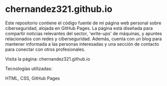 # chernandez321.github.io

Este repositorio contiene el código fuente de mi página web personal sobre ciberseguridad, alojada en GitHub Pages. La página está diseñada para compartir noticias relevantes del sector, 'write-ups' de máquinas, y apuntes relacionados con redes y ciberseguridad. Además, cuenta con un blog para mantener informada a las personas interesadas y una sección de contacto para conectar con otros profesionales.

Visita la página: chernandez321.github.io

Tecnologías utilizadas:

HTML, CSS,
GitHub Pages
